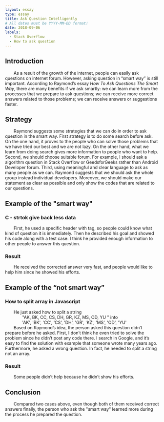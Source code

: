 ```yaml
---
layout: essay
type: essay
title: Ask Question Intelligently
# All dates must be YYYY-MM-DD format!
date: 2018-09-06
labels:
  - Stack Overflow
  - How to ask question
---
```


<h2>Introduction  </h2>
<div style="text-indent:2em">
As a result of the growth of the internet, people can easily ask questions on internet forum.  However, 
asking question in “smart way” is still important. According to Raymond’s essay <i>How To Ask Questions The
Smart Way</i>, there are many benefits if we ask smartly: we can learn more from the processes that we
prepare to ask questions; we can receive more correct answers related to those problems; we can receive
answers or suggestions faster. 
</div>
<h2>Strategy  </h2>
<div style="text-indent:2em">
Raymond suggests some strategies that we can do in order to ask question in the smart way. First
  strategy is to do some search before ask. On the one hand, it proves to the people who can solve
  those problems that  we have tried our best and we are not lazy. On the other hand, what we learn
  from doing search gives more information to people who want to help.
Second, we should choose suitable forum. For example, I should ask a algorithm question in Stack Overflow 
or GeedsforGeeks rather than Android Developer forum.   
Third, using meaningful and clear language to ask as many people as we can. Raymond suggests that we 
should ask the whole group instead individual developers. Moreover, we should make our statement as clear
as possible and only show the codes that are related to our questions.  
</div>
<h2>Example of the "smart way"  </h2>
<h3>C - strtok give back less data  </h3>
<div style="text-indent:2em">
First, he used a specific header with tag, so people could know what kind of question it is immediately. 
Then he described his goal and showed his code along with a test case. I think he provided enough information
to other people to answer this question. 
</div>
<h3>Result  </h3>
<div style="text-indent:2em">
He received the corrected answer very fast, and people would like to help him since he showed his efforts.
</div>

<h2>Example of the “not smart way” </h2>
<h3>How to split array in Javascript </h3>
<div style="text-indent:2em">
	He just asked how to split a string 
	<div style="text-indent:4em">"AK, BK, CC, CS, DH, GR, KZ, MS, OD, YU " into </div> 
	<div style="text-indent:4em">'AK', 'BK', 'CC', 'CS', 'DH', 'GR', 'KZ', 'MS', 'OD', 'YU'</div>
</div>
<div style="text-indent:2em">
Based on Raymond’s idea, the person asked this question didn’t prepare before he asked.
First, I don’t think he even tried to solve the problem since he didn’t post any code there. I search in Google, and it’s easy to find the solution with example that someone wrote many years ago. Furthermore, he asked a wrong question. In fact, he needed to split a string not an array. 
</div>
<h3>Result  </h3>
<div style="text-indent:2em">
Some people didn’t help because he didn’t show his efforts.
</div>
<h2>Conclusion </h2>
<div style="text-indent:2em">
	Compared two cases above, even though both of them received correct answers finally, the person who ask the "smart way" learned more during the process he prepared the question. 
	
</div>

